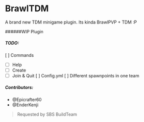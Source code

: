 # BrawlTDM

A brand new TDM minigame plugin. Its kinda BrawlPVP + TDM :P

######WIP Plugin

##### TODO:
[ ] Commands
 * [ ] Help
 * [ ] Create
 * [ ] Join & Quit
[ ] Config.yml
[ ] Different spawnpoints in one team

##### Contributors:
* @Epicrafter60
* @EnderKenji

> Requested by SBS BuildTeam
